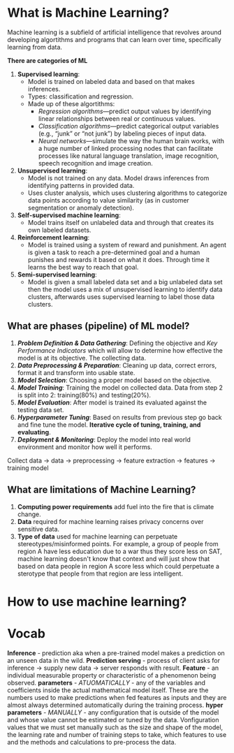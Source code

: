 # What is Machine Learning?
Machine learning is a subfield of artificial intelligence that revolves around developing algortithms and programs that can learn over time, specifically learning from data.

**There are categories of ML**
1. **Supervised learning**: 
    - Model is trained on labeled data and based on that makes inferences.
    - Types: classification and regression.
    - Made up of these algortithms:
        - *Regression algorithms*—predict output values by identifying linear relationships between real or continuous values.
        - *Classification algorithms*—predict categorical output variables (e.g., “junk” or “not junk”) by labeling pieces of input data. 
        - *Neural networks*—simulate the way the human brain works, with a huge number of linked processing nodes that can facilitate processes like natural language translation, image recognition, speech recognition and image creation.
2. **Unsupervised learning**: 
    - Model is not trained on any data. Model draws inferences from identifying patterns in provided data.
    - Uses cluster analysis, which uses clustering algorithms to categorize data points according to value similarity (as in customer segmentation or anomaly detection).
3. **Self-supervised machine learning**:
    - Model trains itself on unlabeled data and through that creates its own labeled datasets.
4. **Reinforcement learning**: 
    - Model is trained using a system of reward and punishment. An agent is given a task to reach a pre-determined goal and a human punishes and rewards it based on what it does. Through time it learns the best way to reach that goal.
5. **Semi-supervised learning**:
    - Model is given a small labeled data set and a big unlabeled data set then the model uses a mix of unsupervised learning to identify data clusters, afterwards uses supervised learning to label those data clusters.

## What are phases (pipeline) of ML model?
 1. ***Problem Definition & Data Gathering***: Defining the objective and *Key Performance Indicators* which will allow to determine how effective the model is at its objective. The collecting data.
 2. ***Data Preprocessing & Preparation***: Cleaning up data, correct errors, format it and transform into usable state.
 3. ***Model Selection***: Choosing a proper model based on the objective.
 4. ***Model Training***: Training the model on collected data. Data from step 2 is split into 2: training(80%) and testing(20%).
 5. ***Model Evaluation***: After model is trained its evaluated against the testing data set.
 6. ***Hyperparameter Tuning***: Based on results from previous step go back and fine tune the model. **Iterative cycle of  tuning, training, and evaluating**.
 7. ***Deployment & Monitoring***: Deploy the model into real world environment and monitor how well it performs.

Collect data -> data -> preprocessing -> feature extraction -> features -> training model

## What are limitations of Machine Learning?
1. **Computing power requirements** add fuel into the fire that is climate change.
2. **Data** required for machine learning raises privacy concerns over sensitive data.
3. **Type of data** used for machine learning can perpetuate stereotypes/misinformed points. For example, a group of people from region A have less education due to a war thus they score less on SAT, machine learning doesn't know that context and will just show that based on data people in region A score less which could perpetuate a sterotype that people from that region are less intelligent.



# How to use machine learning?
# Vocab
**Inference** - prediction aka when a pre-trained model makes a prediction on an unseen data in the wild.
**Prediction serving** - process of client asks for inference -> supply new data -> server responds with result. 
**Feature** - an individual measurable property or characteristic of a phenomenon being observed.
**parameters** - *ATUOMATICALLY* - any of the variables and coefficients inside the actual mathematical model itself. These are the numbers used to make predictions when fed features as inputs and they are almost always determined automatically during the training process.
**hyper parameters** - *MANUALLY* - any configuration that is outside of the model and whose value cannot be estimated or tuned by the data. Vonfiguration values that we must set manually such as the size and shape of the model, the learning rate and number of training steps to take, which features to use and the methods and calculations to pre-process the data.